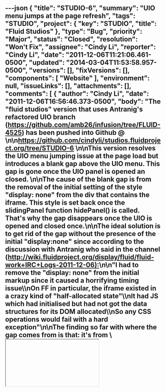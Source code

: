 ---json
{
  "title": "STUDIO-6",
  "summary": "UIO menu jumps at the page refresh",
  "tags": "STUDIO",
  "project": {
    "key": "STUDIO",
    "title": "Fluid Studios"
  },
  "type": "Bug",
  "priority": "Major",
  "status": "Closed",
  "resolution": "Won't Fix",
  "assignee": "Cindy Li",
  "reporter": "Cindy Li",
  "date": "2011-12-06T11:21:06.461-0500",
  "updated": "2014-03-04T11:53:58.957-0500",
  "versions": [],
  "fixVersions": [],
  "components": [
    "Website"
  ],
  "environment": null,
  "issueLinks": [],
  "attachments": [],
  "comments": [
    {
      "author": "Cindy Li",
      "date": "2011-12-06T16:56:46.373-0500",
      "body": "The \"fluid studios\" version that uses Antranig's refactored UIO branch (<https://github.com/amb26/infusion/tree/FLUID-4525>) has been pushed into Github @&#x20;\n\n<https://github.com/cindyli/studios.fluidproject.org/tree/STUDIO-6>&#x20;\n\nThis version resolves the UIO menu jumping issue at the page load but introduces a blank gap above the UIO menu. This gap is gone once the UIO panel is opened an closed.&#x20;\n\nThe cause of the blank gap is from the removal of the initial setting of the style \"display: none\" from the div that contains the iframe. This style is set back once the slidingPanel function hidePanel() is called. That's why the gap disappears once the UIO is opened and closed once.\n\nThe ideal solution is to get rid of the gap without the presence of the initial \"display:none\" since according to the discussion with Antranig who said in the channel (<http://wiki.fluidproject.org/display/fluid/fluid-work+IRC+Logs-2011-12-06):>\n\n\"I had to remove the \"display: none\" from the initial markup since it caused a horrifying timing issue\\\nOn FF in particular, the iframe existed in a crazy kind of \"half-allocated state\"\\\nIt had JS which had initialised but had not got the data structures for its DOM allocated\\\nSo any CSS operations would fail with a hard exception\"\n\nThe finding so far with where the gap comes from is that: it's from \\<iframe> node since once the node is deleted from DOM, the gap disappears. But I haven't identified any css within \\<iframe> that causes this gap.\n"
    },
    {
      "author": "Cindy Li",
      "date": "2011-12-14T11:11:52.276-0500",
      "body": "Antranig has fixed the both gap and jumping issue with UIO menu. He will integrate the fix into his pull request for FLUID-4525 (<https://github.com/fluid-project/infusion/pull/189/files>).&#x20;\n\nThe decision is, once this pull request gets into the infusion master project repo, the infusion library used by Fluid Studios will be upgraded to the latest as the solution to this issue. We will live with the UIO menu jumpingness before the upgrade happens.\n"
    },
    {
      "author": "Justin Obara",
      "date": "2014-03-04T11:53:58.956-0500",
      "body": "The fluid studios site has been taken down. There are no current plans to replace it.\n"
    }
  ]
}
---
At the page refresh, the UIO menu first appears with a blank gap at the top that gets closed quickly. which produces an impression that the UIO menu jumps. &#x20;

        